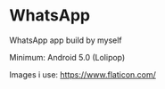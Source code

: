 # WhatsApp
WhatsApp app build by myself

Minimum: Android 5.0 (Lolipop)

Images i use:
https://www.flaticon.com/
